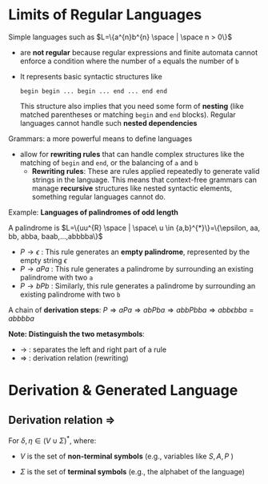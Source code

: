 # Limits of Regular Languages

Simple languages such as $L=\{a^{n}b^{n} \space | \space n > 0\}$ 

* are **not regular** because regular expressions and finite automata cannot enforce a condition where the number of `a` equals the number of `b`

* It represents basic syntactic structures like

	```
	begin begin ... begin ... end ... end end
	```

	This structure also implies that you need some form of **nesting** (like matched parentheses or matching `begin` and `end` blocks). Regular languages cannot handle such **nested dependencies**



Grammars: a more powerful means to define languages

* allow for **rewriting rules** that can handle complex structures like the matching of `begin` and `end`, or the balancing of `a` and `b`
	* **Rewriting rules**: These are rules applied repeatedly to generate valid strings in the language. This means that context-free grammars can manage **recursive** structures like nested syntactic elements, something regular languages cannot do.



Example: **Languages of palindromes of odd length**

A palindrome is $L=\{uu^{R} \space | \space\ u \in {a,b}^{*}\}=\{\epsilon, aa, bb, abba, baab,...,abbbba\}$

* $P \rightarrow \epsilon$ : This rule generates an **empty palindrome**, represented by the empty string $\epsilon$
* $P \rightarrow aPa$ : This rule generates a palindrome by surrounding an existing palindrome with two `a`
* $P \rightarrow bPb$ : Similarly, this rule generates a palindrome by surrounding an existing palindrome with two `b`

A chain of **derivation steps**: $P \Rightarrow aPa \Rightarrow abPba \Rightarrow abbPbba \Rightarrow abb \epsilon bba = abbbba$

**Note: Distinguish the two metasymbols**:

* $\rightarrow$ : separates the left and right part of a rule
* $\Rightarrow$ : derivation relation (rewriting)



# Derivation & Generated Language

## Derivation relation $\Rightarrow$

For $\delta,\eta \in (V \cup \Sigma)^*$, where:

* $V$ is the set of **non-terminal symbols** (e.g., variables like $S , A , P$ )

* $\Sigma$ is the set of **terminal symbols** (e.g., the alphabet of the language)

